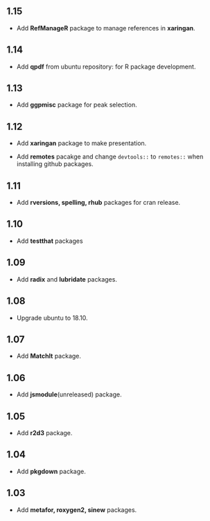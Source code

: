 ## 1.15

* Add **RefManageR** package to manage references in **xaringan**.


## 1.14

* Add **qpdf** from ubuntu repository: for R package development.

## 1.13

* Add **ggpmisc** package for peak selection.

## 1.12

* Add **xaringan** package to make presentation.

* Add **remotes** pacakge and change `devtools::` to `remotes::` when installing github packages.

## 1.11

* Add **rversions, spelling, rhub** packages for cran release.

## 1.10

* Add **testthat** packages

## 1.09

* Add **radix** and **lubridate** packages.

## 1.08

* Upgrade ubuntu to 18.10.

## 1.07

* Add **MatchIt** package.


## 1.06

* Add **jsmodule**(unreleased) package.


## 1.05

* Add **r2d3** package.

## 1.04 

* Add **pkgdown** package.


## 1.03 

* Add **metafor, roxygen2, sinew** packages.
